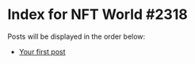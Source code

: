 # Index for NFT World #2318
Posts will be displayed in the order below:

- [Your first post](./001-first.md)

